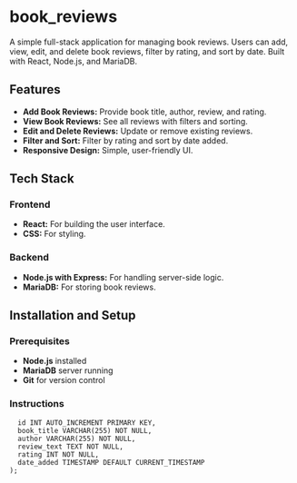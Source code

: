 # book_reviews

A simple full-stack application for managing book reviews. Users can add, view, edit, and delete book reviews, filter by rating, and sort by date. Built with React, Node.js, and MariaDB.

## Features

- **Add Book Reviews:** Provide book title, author, review, and rating.
- **View Book Reviews:** See all reviews with filters and sorting.
- **Edit and Delete Reviews:** Update or remove existing reviews.
- **Filter and Sort:** Filter by rating and sort by date added.
- **Responsive Design:** Simple, user-friendly UI.

## Tech Stack

### Frontend
- **React:** For building the user interface.
- **CSS:** For styling.

### Backend
- **Node.js with Express:** For handling server-side logic.
- **MariaDB:** For storing book reviews.

## Installation and Setup

### Prerequisites
- **Node.js** installed
- **MariaDB** server running
- **Git** for version control

### Instructions

```CREATE TABLE reviews (
  id INT AUTO_INCREMENT PRIMARY KEY,
  book_title VARCHAR(255) NOT NULL,
  author VARCHAR(255) NOT NULL,
  review_text TEXT NOT NULL,
  rating INT NOT NULL,
  date_added TIMESTAMP DEFAULT CURRENT_TIMESTAMP
);
```
